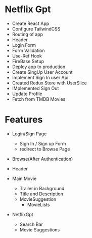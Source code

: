 # Netflix Gpt

- Create React App
- Configure TailwindCSS
- Routing of app
- Header
- Login Form
- Form Validation
- Use-Ref Hook 
- FireBase Setup
- Deploy app to production
- Create SingUp User Account
- Implement Sign In user Api
- Created Redux Store with UserSlice
- IMplemented Sign Out
- Update Profile
- Fetch from TMDB Movies



# Features
- Login/Sign Page
    - Sign In / Sign up Form
    - redirect to Browse Page
- Browse(After Authentication)
 - Header
 - Main Movie
    - Trailer in Background
    - Title and Description
    - MovieSuggestion
        - MovieLists

- NetflixGpt
    - Search Bar
    - Movie Suggestions
